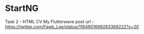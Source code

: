 # StartNG
Task 2 - HTML CV
My Flutterwave post url - https://twitter.com/Fawk_Lee/status/1164901699263369222?s=20
